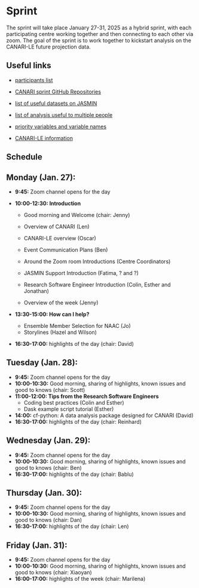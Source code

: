 # Sprint

The sprint will take place January 27-31, 2025 as a hybrid sprint, with each participating centre working together and then connecting to each other via zoom.  The goal of the sprint is to work together to kickstart analysis on the CANARI-LE future projection data.

## Useful links

 - [participants list](https://docs.google.com/spreadsheets/d/1_7pbhmaz5qXzKH4mwG5r1b7NrKhNDDKP-B-z_ldl_Z8/edit?gid=0#gid=0)

 - [CANARI sprint GitHub Repositories](https://github.com/CANARI-sprint)

 - [list of useful datasets on JASMIN](https://docs.google.com/spreadsheets/d/10T_VkuiszrUwWMmDl8TxcSI5vdEQnf1Z/edit?pli=1#gid=1315481671)

 - [list of analysis useful to multiple people](https://docs.google.com/spreadsheets/d/1SDBcFaH3mWBIVluxx_irPIfmaR9x42rA/edit#gid=1072719862)
 
 - [priority variables and variable names](https://ncas-cms.github.io/canari/metadata/20240229-canari-le-priority-variables.xlsx)

 - [CANARI-LE information](https://ncas-cms.github.io/canari/)

## Schedule

## Monday (Jan. 27):

 - **9:45:** Zoom channel opens for the day

 - **10:00-12:30: Introduction** 

   - Good morning and Welcome (chair: Jenny)

   - Overview of CANARI (Len)

   - CANARI-LE overview (Oscar)

   - Event Communication Plans (Ben)

   - Around the Zoom room Introductions (Centre Coordinators)

   - JASMIN Support Introduction (Fatima, ? and ?)

   - Research Software Engineer Introduction (Colin, Esther and Jonathan)

   - Overview of the week (Jenny)

- **13:30-15:00:  How can I help?**

   - Ensemble Member Selection for NAAC (Jo)
   - Storylines (Hazel and Wilson)

- **16:30-17:00:**  highlights of the day (chair: David)


## Tuesday (Jan. 28):

 - **9:45:** Zoom channel opens for the day
 - **10:00-10:30:**  Good morning, sharing of highlights, known issues and good to knows (chair: Scott)
 - **11:00-12:00:  Tips from the Research Software Engineers**
    - Coding best practices (Colin and Esther)
    - Dask example script tutorial (Esther)
 - **14:00:**  cf-python: A data analysis package designed for CANARI (David)
 - **16:30-17:00:**  highlights of the day (chair: Reinhard)

## Wednesday (Jan. 29):

 - **9:45:** Zoom channel opens for the day
 - **10:00-10:30:**  Good morning, sharing of highlights, known issues and good to knows (chair: Ben) 
 - **16:30-17:00:**  highlights of the day (chair: Bablu)

## Thursday (Jan. 30):

 - **9:45:** Zoom channel opens for the day
 - **10:00-10:30:**  Good morning, sharing of highlights, known issues and good to knows (chair: Dan) 
 - **16:30-17:00:**  highlights of the day (chair: Len)

## Friday (Jan. 31):
  - **9:45:** Zoom channel opens for the day
  - **10:00-10:30:**  Good morning, sharing of highlights, known issues and good to knows (chair: Xiaoyan)
  - **16:00-17:00:**  highlights of the week (chair: Marilena)
